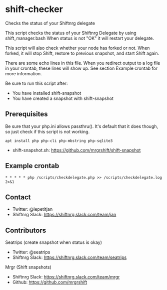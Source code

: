 # shift-checker
Checks the status of your Shiftnrg delegate

This script checks the status of your Shiftnrg Delegate by using shift_manager.bash
When status is not "OK" it will restart your delegate.
 
This script will also check whether your node has forked or not. 
When forked, it will stop Shift, restore to previous snapshot, and start Shift again.
  
There are some echo lines in this file. 
When you redirect output to a log file in your crontab, these lines will show up. 
See section Example crontab for more information.

Be sure to run this script after:
* You have installed shift-snapshot
* You have created a snapshot with shift-snapshot

## Prerequisites
Be sure that your php.ini allows passthru(). It's default that it does though, so just check if this script is not working.
```
apt install php php-cli php-mbstring php-sqlite3
```
* shift-snapshot.sh: https://github.com/mrgrshift/shift-snapshot

## Example crontab
```
* * * * * php /scripts/checkdelegate.php >> /scripts/checkdelegate.log 2>&1
```

## Contact 
* Twitter: @lepetitjan 
* Shiftnrg Slack: https://shiftnrg.slack.com/team/jan 

## Contributors
Seatrips (create snapshot when status is okay)
* Twitter: @seatrips
* Shiftnrg Slack: https://shiftnrg.slack.com/team/seatrips

Mrgr (Shift snapshots)
* Shiftnrg Slack: https://shiftnrg.slack.com/team/mrgr
* Github: https://github.com/mrgrshift
